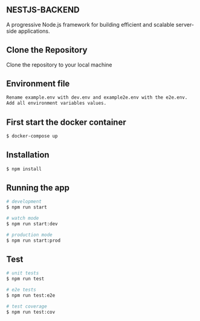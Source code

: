 ## NESTJS-BACKEND
A progressive Node.js framework for building efficient and scalable server-side applications.

## Clone the Repository
 Clone the repository to your local machine

## Environment  file
```bash
Rename example.env with dev.env and example2e.env with the e2e.env.
Add all environment variables values.
```

## First start the docker container
```bash
$ docker-compose up
```
## Installation

```bash
$ npm install
```

## Running the app

```bash
# development
$ npm run start

# watch mode
$ npm run start:dev

# production mode
$ npm run start:prod
```

## Test

```bash
# unit tests
$ npm run test

# e2e tests
$ npm run test:e2e

# test coverage
$ npm run test:cov
```

